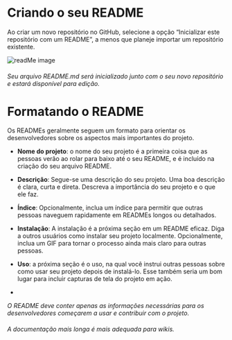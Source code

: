 # Criando o seu README

Ao criar um novo repositório no GitHub, selecione a opção “Inicializar este repositório com um README”, a menos que planeje importar um repositório existente.

![readMe image](https://user-images.githubusercontent.com/71899880/113059593-01fdfd80-9186-11eb-8bd8-c9be2ebec259.png)
###### Seu arquivo README.md será inicializado junto com o seu novo repositório e estará disponível para edição.

# Formatando o README

Os READMEs geralmente seguem um formato para orientar os desenvolvedores sobre os aspectos mais importantes do projeto.

- **Nome do projeto**: o nome do seu projeto é a primeira coisa que as pessoas verão ao rolar para baixo até o seu README, e é incluído na criação do seu arquivo README.

- **Descrição**: Segue-se uma descrição do seu projeto. Uma boa descrição é clara, curta e direta. Descreva a importância do seu projeto e o que ele faz.

- **Índice**: Opcionalmente, inclua um índice para permitir que outras pessoas naveguem rapidamente em READMEs longos ou detalhados.

- **Instalação**: A instalação é a próxima seção em um README eficaz. Diga a outros usuários como instalar seu projeto localmente. Opcionalmente, inclua um GIF para tornar o processo ainda mais claro para outras pessoas.

- **Uso**: a próxima seção é o uso, na qual você instrui outras pessoas sobre como usar seu projeto depois de instalá-lo. Esse também seria um bom lugar para incluir capturas de tela do projeto em ação.
- 
_O README deve conter apenas as informações necessárias para os desenvolvedores começarem a usar e contribuir com o projeto._
###### A documentação mais longa é mais adequada para wikis.
